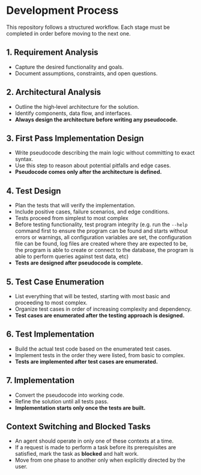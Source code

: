 # Development Process

This repository follows a structured workflow. Each stage must be completed in order before moving to the next one.

## 1. Requirement Analysis
- Capture the desired functionality and goals.
- Document assumptions, constraints, and open questions.

## 2. Architectural Analysis
- Outline the high‑level architecture for the solution.
- Identify components, data flow, and interfaces.
- **Always design the architecture before writing any pseudocode.**

## 3. First Pass Implementation Design
- Write pseudocode describing the main logic without committing to exact syntax.
- Use this step to reason about potential pitfalls and edge cases.
- **Pseudocode comes only after the architecture is defined.**

## 4. Test Design
- Plan the tests that will verify the implementation.
- Include positive cases, failure scenarios, and edge conditions.
- Tests proceed from simplest to most complex
- Before testing functionality, test program integrity (e.g. run the `--help` command first to ensure the program can be found and starts without errors or warnings, all configuration variables are set, the configuration file can be found, log files are created where they are expected to be, the program is able to create or connect to the database, the program is able to perform queries against test data, etc)
- **Tests are designed after pseudocode is complete.**

## 5. Test Case Enumeration
- List everything that will be tested, starting with most basic and proceeding to most complex.
- Organize test cases in order of increasing complexity and dependency.
- **Test cases are enumerated after the testing approach is designed.**

## 6. Test Implementation
- Build the actual test code based on the enumerated test cases.
- Implement tests in the order they were listed, from basic to complex.
- **Tests are implemented after test cases are enumerated.**

## 7. Implementation
- Convert the pseudocode into working code.
- Refine the solution until all tests pass.
- **Implementation starts only once the tests are built.**

## Context Switching and Blocked Tasks
- An agent should operate in only one of these contexts at a time.
- If a request is made to perform a task before its prerequisites are satisfied, mark the task as **blocked** and halt work.
- Move from one phase to another only when explicitly directed by the user.

